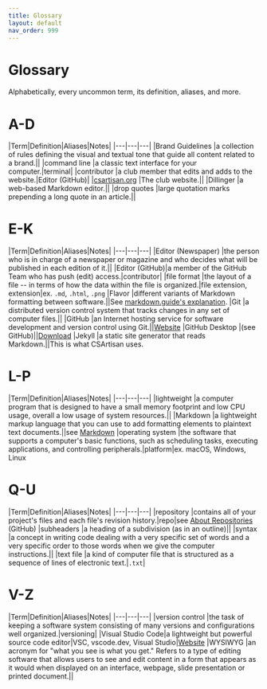```yaml
---
title: Glossary
layout: default
nav_order: 999
---
```


# Glossary

Alphabetically, every uncommon term, its definition, aliases, and more.

# A-D

|Term|Definition|Aliases|Notes|
|---|---|---|
|Brand Guidelines |a collection of rules defining the visual and textual tone that guide all content related to a brand.||
|command line |a classic text interface for your computer.|terminal|
|contributor |a club member that edits and adds to the website.|Editor (GitHub)|
|[csartisan.org](https://csartisan.github.io) |The club website.||
|Dillinger |a web-based Markdown editor.||
|drop quotes |large quotation marks prepending a long quote in an article.||

# E-K

|Term|Definition|Aliases|Notes|
|---|---|---|
|Editor (Newspaper) |the person who is in charge of a newspaper or magazine and who decides what will be published in each edition of it.||
|Editor (GitHub)|a member of the GitHub Team who has push (edit) access.|contributor|
|file format |the layout of a file -- in terms of how the data within the file is organized.|file extension, extension|ex. `.md`, `.html`, `.png`
|Flavor |different variants of Markdown formatting between software.||See [markdown.guide's explanation](https://www.markdownguide.org/getting-started/#flavors-of-markdown).
|Git |a distributed version control system that tracks changes in any set of computer files.||
|GitHub |an Internet hosting service for software development and version control using Git.||[Website](https://github.com)
|GitHub Desktop |(see GitHub)||[Download](https://desktop.github.com)
|Jekyll |a static site generator that reads Markdown.||This is what CSArtisan uses.

# L-P

|Term|Definition|Aliases|Notes|
|---|---|---|
|lightweight |a computer program that is designed to have a small memory footprint and low CPU usage, overall a low usage of system resources.||
|Markdown |a lightweight markup language that you can use to add formatting elements to plaintext text documents.||see [Markdown](/docs/Advanced/md.md)
|operating system |the software that supports a computer's basic functions, such as scheduling tasks, executing applications, and controlling peripherals.|platform|ex. macOS, Windows, Linux

# Q-U

|Term|Definition|Aliases|Notes|
|---|---|---|
|repository |contains all of your project's files and each file's revision history.|repo|see [About Repositories](https://www.google.com/url?sa=t&rct=j&q=&esrc=s&source=web&cd=&cad=rja&uact=8&ved=2ahUKEwimm6-InsP9AhVtjLAFHeBPDjkQFnoECAsQAQ&url=https%3A%2F%2Fdocs.github.com%2Fen%2Frepositories%2Fcreating-and-managing-repositories%2Fabout-repositories&usg=AOvVaw1A5MgTpqB5FtYvuWsxLwjL) (GitHub)
|subheaders |a heading of a subdivision (as in an outline)||
|syntax |a concept in writing code dealing with a very specific set of words and a very specific order to those words when we give the computer instructions.||
|text file |a kind of computer file that is structured as a sequence of lines of electronic text.|`.txt`|

# V-Z

|Term|Definition|Aliases|Notes|
|---|---|---|
|version control |the task of keeping a software system consisting of many versions and configurations well organized.|versioning|
|Visual Studio Code|a lightweight but powerful source code editor|VSC, vscode.dev, Visual Studio|[Website](https://www.google.com/url?sa=t&rct=j&q=&esrc=s&source=web&cd=&cad=rja&uact=8&ved=2ahUKEwiZwcz5nsP9AhURSjABHY64CGgQFnoECA8QAQ&url=https%3A%2F%2Fcode.visualstudio.com%2F&usg=AOvVaw15O90sm1ios8AUpw56hCml)
|WYSIWYG |an acronym for "what you see is what you get." Refers to a type of editing software that allows users to see and edit content in a form that appears as it would when displayed on an interface, webpage, slide presentation or printed document.||
